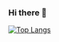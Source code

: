 ### Hi there 👋

[![Top Langs](https://github-readme-stats.vercel.app/api/top-langs/?username=nobushiueshi&layout=donut)](https://github.com/anuraghazra/github-readme-stats)

<!--
**nobushiueshi/nobushiueshi** is a ✨ _special_ ✨ repository because its `README.md` (this file) appears on your GitHub profile.

Here are some ideas to get you started:

- 🔭 I’m currently working on ...
- 🌱 I’m currently learning ...
- 👯 I’m looking to collaborate on ...
- 🤔 I’m looking for help with ...
- 💬 Ask me about ...
- 📫 How to reach me: ...
- 😄 Pronouns: ...
- ⚡ Fun fact: ...
-->
